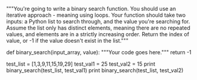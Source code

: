 """You're going to write a binary search function.
You should use an iterative approach - meaning
using loops.
Your function should take two inputs:
a Python list to search through, and the value
you're searching for.
Assume the list only has distinct elements,
meaning there are no repeated values, and 
elements are in a strictly increasing order.
Return the index of value, or -1 if the value
doesn't exist in the list."""

def binary_search(input_array, value):
    """Your code goes here."""
    return -1

test_list = [1,3,9,11,15,19,29]
test_val1 = 25
test_val2 = 15
print binary_search(test_list, test_val1)
print binary_search(test_list, test_val2)
